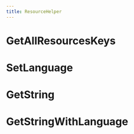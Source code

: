 ```yaml
---
title: ResourceHelper
---
```


# GetAllResourcesKeys

# SetLanguage

# GetString

# GetStringWithLanguage